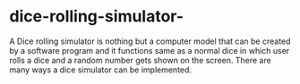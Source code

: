 # dice-rolling-simulator-
A Dice rolling simulator is nothing but a computer model that can be created by a software program and it functions same as a normal dice in which user rolls a dice and a random number gets shown on the screen. There are many ways a dice simulator can be implemented.
